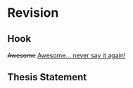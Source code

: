 # Revision

## Hook
<del>Awesome</del>            <ins>Awesome… never say it again!</ins>

## Thesis Statement


